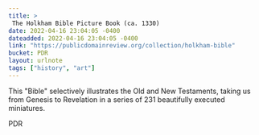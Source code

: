 ```yaml
---
title: > 
 The Holkham Bible Picture Book (ca. 1330)
date: 2022-04-16 23:04:05 -0400
dateadded: 2022-04-16 23:04:05 -0400
link: "https://publicdomainreview.org/collection/holkham-bible"
bucket: PDR
layout: urlnote
tags: ["history", "art"]
--- 
```

This "Bible" selectively illustrates the Old and New Testaments, taking us from Genesis to Revelation in a series of 231 beautifully executed miniatures.
 <!-- end excerpt --> 
<div class='bucket'><a class='internal-link' src='_notes/buckets/PDR'>PDR</a></div> 
